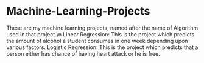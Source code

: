 # Machine-Learning-Projects
These are my machine learning projects, named after the name of Algorithm used in that project.\n
Linear Regression: This is the project which predicts the amount of alcohol a student consumes in one week depending upon various factors.
Logistic Regression: This is the project which predicts that a person either has chance of having heart attack or he is free.

